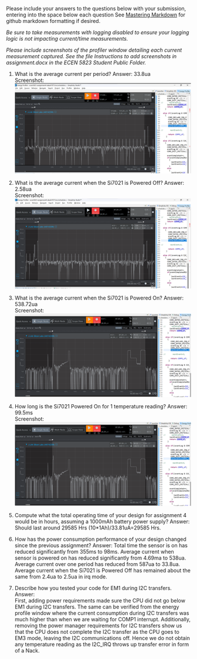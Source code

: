 Please include your answers to the questions below with your submission, entering into the space below each question
See [Mastering Markdown](https://guides.github.com/features/mastering-markdown/) for github markdown formatting if desired.

*Be sure to take measurements with logging disabled to ensure your logging logic is not impacting current/time measurements.*

*Please include screenshots of the profiler window detailing each current measurement captured.  See the file Instructions to add screenshots in assignment.docx in the ECEN 5823 Student Public Folder.* 

1. What is the average current per period?
   Answer:
   33.8ua
   <br>Screenshot:  
   ![Avg_current_per_period](screenshots/assignment4/avg_current_per_period.png)  

2. What is the average current when the Si7021 is Powered Off?
   Answer:
   2.58ua
   <br>Screenshot:  
   ![Avg_current_LPM_Off](screenshots/assignment4/avg_current_lpm_off.png)  

3. What is the average current when the Si7021 is Powered On?
   Answer:
   538.72ua
   <br>Screenshot:  
   ![Avg_current_LPM_Off](screenshots/assignment4/avg_current_lpm_on.png)  

4. How long is the Si7021 Powered On for 1 temperature reading?
   Answer:
   99.5ms
   <br>Screenshot:  
   ![duration_lpm_on](screenshots/assignment4/avg_current_lpm_on.png)  

5. Compute what the total operating time of your design for assignment 4 would be in hours, assuming a 1000mAh battery power supply?
   Answer:
   Should last around 29585 Hrs
   (10*1Ah)/33.81uA=29585 Hrs.
   
6. How has the power consumption performance of your design changed since the previous assignment?
   Answer:
   Total time the sensor is on has reduced significantly from 355ms to 98ms. 
   Average current when sensor is powered on has reduced significantly from 4.69ma to 538ua.
   Average current over one period has reduced from 587ua to 33.8ua.
   Average current when the Si7021 is Powered Off has remained about the same from 2.4ua to 2.5ua in irq mode.
   
7. Describe how you tested your code for EM1 during I2C transfers.
   Answer:  
   First, adding power requirements made sure the CPU did not go below EM1 during I2C transfers. The same can be verified from the energy profile window where the current consumption during I2C transfers was much higher than when we are waiting for COMP1 interrupt. 
   Additionally, removing the power manager requirements for I2C transfers show us that the CPU does not complete the I2C transfer as the CPU goes to EM3 mode, leaving the I2C communications off. Hence we do not obtain any temperature reading as the I2C_IRQ throws up transfer error in form of a Nack.

